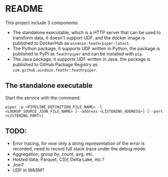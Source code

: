README
=====

This project include 3 components:

* The standalone executable, which is a HTTP server that can be used to transform data, it doesn't support UDF, and the docker image is published to DockerHub as `windoze:feathrpiper:latest`.
* The Python package, it supports UDF written in Python, the package is published to PyPI as `feathrpiper` and can be installed with `pip`.
* The Java package, it supports UDF written in Java, the package is published to GitHub Package Registry as `com.github.windoze.feathr:feathrpiper`.

The standalone executable
-------------------------

Start the service with the command:
```
piper -p <PIPELINE_DEFINITION_FILE_NAME> -l <LOOKUP_SOURCE_JSON_FILE_NAME> [--address <LISTENING_ADDRESS>] [--port <LISTENING_PORT>]
```

TODO:
------

* Error tracing, for now only a string representation of the error is recorded, need to record full stack trace under the debug mode.
* Aggregation, group by, count, avg, etc.
* Hosted data, Parquet, CSV, Delta Lake, etc.?
* Join?
* UDF in WASM?

